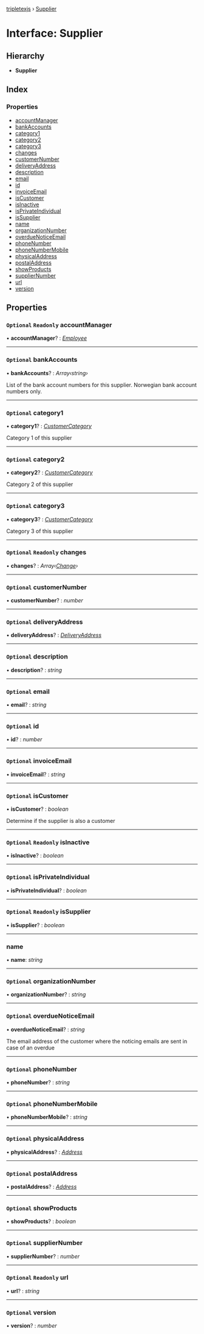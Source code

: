 [tripletexjs](../README.md) › [Supplier](supplier.md)

# Interface: Supplier

## Hierarchy

* **Supplier**

## Index

### Properties

* [accountManager](supplier.md#optional-readonly-accountmanager)
* [bankAccounts](supplier.md#optional-bankaccounts)
* [category1](supplier.md#optional-category1)
* [category2](supplier.md#optional-category2)
* [category3](supplier.md#optional-category3)
* [changes](supplier.md#optional-readonly-changes)
* [customerNumber](supplier.md#optional-customernumber)
* [deliveryAddress](supplier.md#optional-deliveryaddress)
* [description](supplier.md#optional-description)
* [email](supplier.md#optional-email)
* [id](supplier.md#optional-id)
* [invoiceEmail](supplier.md#optional-invoiceemail)
* [isCustomer](supplier.md#optional-iscustomer)
* [isInactive](supplier.md#optional-readonly-isinactive)
* [isPrivateIndividual](supplier.md#optional-isprivateindividual)
* [isSupplier](supplier.md#optional-readonly-issupplier)
* [name](supplier.md#name)
* [organizationNumber](supplier.md#optional-organizationnumber)
* [overdueNoticeEmail](supplier.md#optional-overduenoticeemail)
* [phoneNumber](supplier.md#optional-phonenumber)
* [phoneNumberMobile](supplier.md#optional-phonenumbermobile)
* [physicalAddress](supplier.md#optional-physicaladdress)
* [postalAddress](supplier.md#optional-postaladdress)
* [showProducts](supplier.md#optional-showproducts)
* [supplierNumber](supplier.md#optional-suppliernumber)
* [url](supplier.md#optional-readonly-url)
* [version](supplier.md#optional-version)

## Properties

### `Optional` `Readonly` accountManager

• **accountManager**? : *[Employee](../modules/employee.md)*

___

### `Optional` bankAccounts

• **bankAccounts**? : *Array‹string›*

List of the bank account numbers for this supplier.  Norwegian bank account numbers only.

___

### `Optional` category1

• **category1**? : *[CustomerCategory](customercategory.md)*

Category 1 of this supplier

___

### `Optional` category2

• **category2**? : *[CustomerCategory](customercategory.md)*

Category 2 of this supplier

___

### `Optional` category3

• **category3**? : *[CustomerCategory](customercategory.md)*

Category 3 of this supplier

___

### `Optional` `Readonly` changes

• **changes**? : *Array‹[Change](../modules/change.md)›*

___

### `Optional` customerNumber

• **customerNumber**? : *number*

___

### `Optional` deliveryAddress

• **deliveryAddress**? : *[DeliveryAddress](deliveryaddress.md)*

___

### `Optional` description

• **description**? : *string*

___

### `Optional` email

• **email**? : *string*

___

### `Optional` id

• **id**? : *number*

___

### `Optional` invoiceEmail

• **invoiceEmail**? : *string*

___

### `Optional` isCustomer

• **isCustomer**? : *boolean*

Determine if the supplier is also a customer

___

### `Optional` `Readonly` isInactive

• **isInactive**? : *boolean*

___

### `Optional` isPrivateIndividual

• **isPrivateIndividual**? : *boolean*

___

### `Optional` `Readonly` isSupplier

• **isSupplier**? : *boolean*

___

###  name

• **name**: *string*

___

### `Optional` organizationNumber

• **organizationNumber**? : *string*

___

### `Optional` overdueNoticeEmail

• **overdueNoticeEmail**? : *string*

The email address of the customer where the noticing emails are sent in case of an overdue

___

### `Optional` phoneNumber

• **phoneNumber**? : *string*

___

### `Optional` phoneNumberMobile

• **phoneNumberMobile**? : *string*

___

### `Optional` physicalAddress

• **physicalAddress**? : *[Address](address.md)*

___

### `Optional` postalAddress

• **postalAddress**? : *[Address](address.md)*

___

### `Optional` showProducts

• **showProducts**? : *boolean*

___

### `Optional` supplierNumber

• **supplierNumber**? : *number*

___

### `Optional` `Readonly` url

• **url**? : *string*

___

### `Optional` version

• **version**? : *number*
